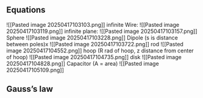 ## Equations
![[Pasted image 20250417103103.png]]
infinite Wire: ![[Pasted image 20250417103119.png]]
infinite plane:
![[Pasted image 20250417103157.png]]
Sphere
![[Pasted image 20250417103228.png]]
Dipole (s is distance between poles)x
![[Pasted image 20250417103722.png]]
rod
![[Pasted image 20250417104552.png]]
hoop (R rad of hoop, z distance from center of hoop)
![[Pasted image 20250417104735.png]]
disk
![[Pasted image 20250417104828.png]]
Capacitor (A = area)
![[Pasted image 20250417105109.png]]
## Gauss’s law
